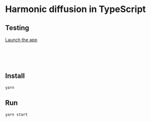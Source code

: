 # Harmonic diffusion in TypeScript 

## Testing
[Launch the app](https://xaliphostes.github.io/course-harmonic-diffusion/)

<br><br><br>

## Install
`yarn`

## Run
`yarn start`